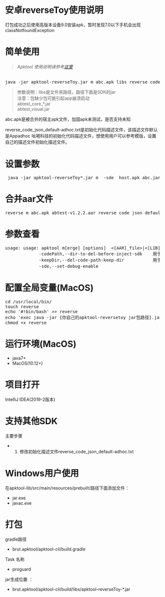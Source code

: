 # 安卓reverseToy使用说明<br/>
打包成功之后使用高版本设备9.0安装apk，暂时发现7.0以下手机会出现classNotfoundException

# 简单使用<br/>
>###### Apktool 使用说明请参考[这里](APKTOOL.md)<br/>
<pre>java -jar apktool-reverseToy.jar m abc.apk libs reverse_code_json_default-adhoc.txt</pre>

>参数说明：libs是文件夹路径，路径下面是SDK的jar<br/>
注意：包缺少包可能引起app崩溃启动 <br/>
abtest_core_*.jar<br/>
abtest_visual.jar

abc.apk是被合并的宿主apk文件，加固apk未测试，是否支持未知

reverse_code_json_default-adhoc.txt是初始化代码描述文件，该描述文件默认是Appadhoc 吆喝科技的初始化代码描述文件，想使用用户可以参考模版，设置自己的描述文件初始化描述文件。




# 设置参数
<pre> java -jar apktool-reverseToy*.jar m  -sde  host.apk abc.jar|libs/|sdk.aar reverse_code_json_default-adhoc.txt</pre>

# 合并aar文件
<pre>reverse m abc.apk abtest-v1.2.2.aar reverse_code_json_default-adhoc.txt</br></pre>

# 参数查看<br/>

<pre>usage: usage: apktool m[erge] [options] <file_apk> <[AAR]_file>|<[LIB]_dir> <init_code_file>
             -codePath,--dir-to-del-before-inject-sdk <tag>   用于代码更新，合并之前要删除指定的路径下的代码文件 例如：com.adhoc:com.adhocsdk,多个目录分号隔开
             -keepDir,--del-code-path-keep-dir <tag>          用于代码更新，删除旧代码，但是想保留的子目录 例如：visual（将会保留com.adhoc和com.adhocsdk下面的visual目录）
             -sde,--set-debug-enable                          设置debuggable true 默认:false</pre>


# 配置全局变量(MacOS)
<pre>cd /usr/local/bin/
touch reverse
echo '#!bin/bash' >> reverse
echo 'exec java -jar {你自己的apktool-reversetoy jar包路径}.jar "$@"' >> reverse
chmod +x reverse</pre>


# 运行环境(MacOS)<br/>

* java7+  
* MacOS(10.12+)<br/>

# 项目打开

IntelliJ IDEA(2019-2版本) 

# 支持其他SDK
 
 主要步骤<br/>
 
* 1. 修改初始化描述文件reverse_code_json_default-adhoc.txt<br/>


# Windows用户使用<br/>

在apktool-lib/src/main/resources/prebuilt/路径下面添加文件：

* jar.exe
* javac.exe

# 打包<br/>

gradle路径

* brut.apktool/apktool-cli/build.gradle 

Task 名称

* proguard<br/>

jar生成位置 ：

* brut.apktool/apktool-cli/build/libs/apktool-reverseToy-*.jar<br/>



